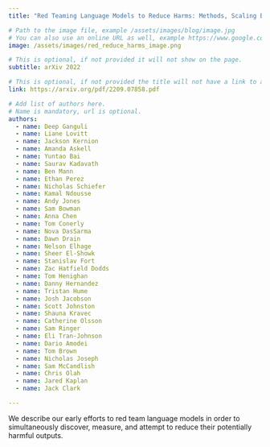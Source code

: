 ```yaml
---
title: "Red Teaming Language Models to Reduce Harms: Methods, Scaling Behaviors, and Lessons Learned"

# Path to the image file, example /assets/images/blog/image.jpg
# You can also use an online URL as well, example https://www.google.com/image.jpg
image: /assets/images/red_reduce_harms_image.png

# This is optional, if not provided it will not show on the page.
subtitle: arXiv 2022

# This is optional, if not provided the title will not have a link to anywhere
link: https://arxiv.org/pdf/2209.07858.pdf

# Add list of authors here.
# Name is mandatory, url is optional.
authors:
  - name: Deep Ganguli
  - name: Liane Lovitt
  - name: Jackson Kernion
  - name: Amanda Askell
  - name: Yuntao Bai
  - name: Saurav Kadavath
  - name: Ben Mann
  - name: Ethan Perez
  - name: Nicholas Schiefer
  - name: Kamal Ndousse
  - name: Andy Jones
  - name: Sam Bowman
  - name: Anna Chen
  - name: Tom Conerly
  - name: Nova DasSarma
  - name: Dawn Drain
  - name: Nelson Elhage
  - name: Sheer El-Showk
  - name: Stanislav Fort
  - name: Zac Hatfield Dodds
  - name: Tom Henighan
  - name: Danny Hernandez
  - name: Tristan Hume
  - name: Josh Jacobson
  - name: Scott Johnston 
  - name: Shauna Kravec
  - name: Catherine Olsson
  - name: Sam Ringer
  - name: Eli Tran-Johnson
  - name: Dario Amodei
  - name: Tom Brown
  - name: Nicholas Joseph
  - name: Sam McCandlish
  - name: Chris Olah
  - name: Jared Kaplan
  - name: Jack Clark

---
```


<!--Abstract-->

We describe our early efforts to red team language models in order to simultaneously discover, measure, and attempt to reduce their potentially harmful outputs.
